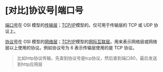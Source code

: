 # \[对比]协议号|端口号

[端口号](端口号_b6ZHN7rkudTG3XcVGUrrgc.md "端口号")在 OSI 模型的[传输层](传输层_j8btJrkv3qYi3hj6iPBYTs.md "传输层")；[TCP/IP](TCP-IP_2bQSanRoGunFgckydhpPpU.md "TCP/IP")模型的。仅可用于传输层的 TCP 或 UDP 协议上。


[协议号](协议号_oNZPFGGVWEUy23KeBD7L6q.md "协议号")在 OSI 模型的[网络层](网络层_se6eni3XKduK24CCPjnU4J.md "网络层")；[TCP/IP](TCP-IP_2bQSanRoGunFgckydhpPpU.md "TCP/IP")模型的[网际互联层](网际互联层_pJL2aFDDp7gzjp5jvo1eVf.md "网际互联层")。用来表示网络层或网络层以上使用的协议。例如协议号为 6 表示传输层使用的是 TCP 协议。



> 比如http协议传输，先查到协议号是tcp协议，然后查到端口80，最后发送到http应用层

